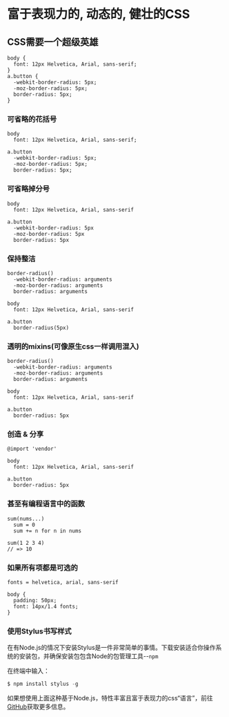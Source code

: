 # 富于表现力的, 动态的, 健壮的CSS

## CSS需要一个超级英雄

    body {
      font: 12px Helvetica, Arial, sans-serif;
    }
    a.button {
      -webkit-border-radius: 5px;
      -moz-border-radius: 5px;
      border-radius: 5px;
    }

### 可省略的花括号

    body
      font: 12px Helvetica, Arial, sans-serif;

    a.button
      -webkit-border-radius: 5px;
      -moz-border-radius: 5px;
      border-radius: 5px;

### 可省略掉分号

    body
      font: 12px Helvetica, Arial, sans-serif

    a.button
      -webkit-border-radius: 5px
      -moz-border-radius: 5px
      border-radius: 5px
  
### 保持整洁

    border-radius()
      -webkit-border-radius: arguments
      -moz-border-radius: arguments
      border-radius: arguments

    body
      font: 12px Helvetica, Arial, sans-serif

    a.button
      border-radius(5px)

### 透明的mixins(可像原生css一样调用混入)

    border-radius()
      -webkit-border-radius: arguments
      -moz-border-radius: arguments
      border-radius: arguments

    body
      font: 12px Helvetica, Arial, sans-serif

    a.button
      border-radius: 5px

### 创造 & 分享

    @import 'vendor'

    body
      font: 12px Helvetica, Arial, sans-serif

    a.button
      border-radius: 5px

### 甚至有编程语言中的函数

    sum(nums...)
      sum = 0
      sum += n for n in nums

    sum(1 2 3 4)
    // => 10

### 如果所有项都是可选的

    fonts = helvetica, arial, sans-serif

    body {
      padding: 50px;
      font: 14px/1.4 fonts;
    }

### 使用Stylus书写样式

在有Node.js的情况下安装Stylus是一件非常简单的事情。下载安装适合你操作系统的安装包，并确保安装包包含Node的包管理工具--```npm```

在终端中输入：

```javascript
$ npm install stylus -g
```

如果想使用上面这种基于Node.js，特性丰富且富于表现力的css“语言”，前往[GitHub](http://github.com/stylus/stylus)获取更多信息。

